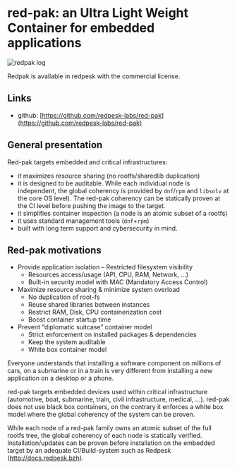 # red-pak: an Ultra Light Weight Container for embedded applications

![redpak log](images/logo_redpak.png "redpak logo")

Redpak is available in redpesk with the commercial license.

## Links

- github: [https://github.com/redpesk-labs/red-pak](https://github.com/redpesk-labs/red-pak)

## General presentation
Red-pak targets embedded and critical infrastructures:
   - it maximizes resource sharing (no rootfs/sharedlib duplication)
   - it is designed to be auditable. While each individual node is independent, the global coherency is provided by `dnf`/`rpm` and `libsolv` at the core OS level). The red-pak coherency can be statically proven at the CI level before pushing the image to the target.
   - it simplifies container inspection (a node is an atomic subset of a rootfs)
   - it uses standard management tools (`dnf`+`rpm`)
   - built with long term support and cybersecurity in mind.

## Red-pak motivations

- Provide application isolation
    – Restricted filesystem visibility
    - Resources access/usage (API, CPU, RAM, Network, …)
    - Built-in security model with MAC (Mandatory Access Control)
- Maximize resource sharing & minimize system overload
    - No duplication of root-fs
    - Reuse shared libraries between instances
    - Restrict RAM, Disk, CPU containerization cost
    - Boost container startup time
- Prevent “diplomatic suitcase” container model
    - Strict enforcement on installed packages & dependencies
    - Keep the system auditable
    - White box container model

Everyone understands that installing a software component on millions of cars,
on a submarine or in a train is very different from installing a new application on a desktop or a phone.

red-pak targets embedded devices used within critical infrastructure (automotive, boat, submarine, train, civil infrastructure, medical, ...).
red-pak does not use black box containers, on the contrary it enforces a white box model where the global coherency of the system can be proven.

While each node of a red-pak family owns an atomic subset of the full rootfs tree, the global coherency of each node is statically verified. Installation/updates can be proven before installation on the embedded target by an adequate CI/Build-system such as Redpesk (http://docs.redpesk.bzh).
